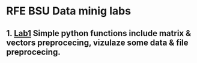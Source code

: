 # RFE BSU Data minig labs
## 1. [**Lab1**](/Lab1/README.md) Simple python functions include matrix & vectors preprocecing, vizulaze some data & file preprocecing.